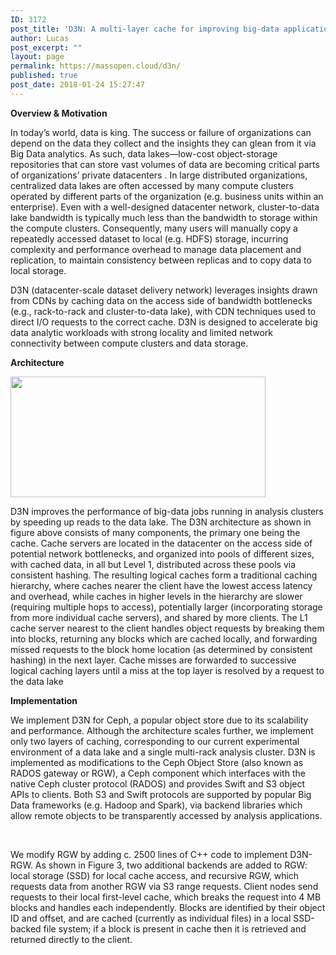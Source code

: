 ```yaml
---
ID: 3172
post_title: 'D3N: A multi-layer cache for improving big-data applications performance in data centers with imbalanced networks'
author: Lucas
post_excerpt: ""
layout: page
permalink: https://massopen.cloud/d3n/
published: true
post_date: 2018-01-24 15:27:47
---
```

<strong>Overview &amp; Motivation</strong>

<span style="font-weight: 400">In today’s world, data is king. The success or failure of organizations can depend on the data they collect and the insights they can glean from it via Big Data analytics. As such, data lakes—low-cost object-storage repositories that can store vast volumes of data are becoming critical parts of organizations’ private datacenters . In large distributed organizations, centralized data lakes are often accessed by many compute clusters operated by different parts of the organization (e.g. business units within an enterprise). Even with a well-designed datacenter network, cluster-to-data lake bandwidth is typically much less than the bandwidth to storage within the compute clusters. Consequently, many users will manually copy a repeatedly accessed dataset to local (e.g. HDFS) storage, incurring complexity and performance overhead to manage data placement and replication, to maintain consistency between replicas and to copy data to local storage.</span>

<span style="font-weight: 400">D3N (datacenter-scale dataset delivery network) leverages insights drawn from CDNs by caching data on the access side of bandwidth bottlenecks (e.g., rack-to-rack and cluster-to-data lake), with CDN techniques used to direct I/O requests to the correct cache. D3N is designed to accelerate big data analytic workloads with strong locality and limited network connectivity between compute clusters and data storage.</span>

<strong>Architecture</strong>

<img class="alignnone  wp-image-3223" src="https://massopen.cloud/wp-content/uploads/2018/01/D3n-300x142.png" alt="" width="408" height="193" />

<span style="font-weight: 400">D3N improves the performance of big-data jobs running in analysis clusters by speeding up reads to the data lake. The D3N architecture as shown in figure above consists of many components, the primary one being the cache. Cache servers are located in the datacenter on the access side of potential network bottlenecks, and organized into pools of different sizes, with cached data, in all but Level 1, distributed across these pools via consistent hashing. The resulting logical caches form a traditional caching hierarchy, where caches nearer the client have the lowest access latency and overhead, while caches in higher levels in the hierarchy are slower (requiring multiple hops to access), potentially larger (incorporating storage from more individual cache servers), and shared by more clients. The L1 cache server nearest to the client handles object requests by breaking them into blocks, returning any blocks which are cached locally, and forwarding missed requests to the block home location (as determined by consistent hashing) in the next layer. Cache misses are forwarded to successive logical caching layers until a miss at the top layer is resolved by a request to the data lake</span>

<b>Implementation</b>

<span style="font-weight: 400">We implement D3N for Ceph, a popular object store due to its scalability and performance. Although the architecture scales further, we implement only two layers of caching, corresponding to our current experimental environment of a data lake and a single multi-rack analysis cluster. D3N is implemented as modifications to the Ceph Object Store (also known as RADOS gateway or RGW), a Ceph component which interfaces with the native Ceph cluster protocol (RADOS) and provides Swift and S3 object APIs to clients. Both S3 and Swift protocols are supported by popular Big Data frameworks (e.g. Hadoop and Spark), via backend libraries which allow remote objects to be transparently accessed by analysis applications. </span>

&nbsp;

<span style="font-weight: 400">We modify RGW by adding c. 2500 lines of C++ code to implement D3N-RGW. As shown in Figure 3, two additional backends are added to RGW: local storage (SSD) for local cache access, and recursive RGW, which requests data from another RGW via S3 range requests. Client nodes send requests to their local first-level cache, which breaks the request into 4 MB blocks and handles each independently. Blocks are identified by their object ID and offset, and are cached (currently as individual files) in a local SSD-backed file system; if a block is present in cache then it is retrieved and returned directly to the client.</span>